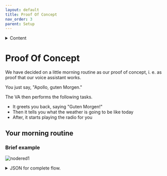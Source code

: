 ```yaml
---
layout: default
title: Proof Of Concept
nav_order: 3
parent: Setup
---
```


<details close markdown="block">
  <summary>
    Content
  </summary>
  {: .text-delta }
1. TOC
{:toc}
</details>

# Proof Of Concept

We have decided on a little morning routine as our proof of concept, i. e. as proof that our voice assistant works.

You just say, "Apollo, guten Morgen."

The VA then performs the following tasks.

- It greets you back, saying "Guten Morgen!"
- Then it tells you what the weather is going to be like today
- After, it starts playing the radio for you

## Your morning routine

### Brief example

![nodered1](../assets/)

<details close markdown="block">
  <summary>
    JSON for complete flow.
  </summary>

```json

```
